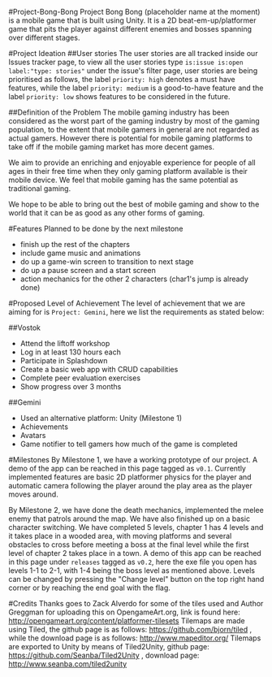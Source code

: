 #Project-Bong-Bong
Project Bong Bong (placeholder name at the moment) is a mobile game that is built using Unity. It is a 2D beat-em-up/platformer game that pits the player against different enemies and bosses spanning over different stages. 

#Project Ideation
##User stories
The user stories are all tracked inside our Issues tracker page, to view all the user stories type `is:issue is:open label:"type: stories"` under the issue's filter page, user stories are being prioritised as follows, the label `priority: high` denotes a must have features, while the label `priority: medium` is a good-to-have feature and the label `priority: low` shows features to be considered in the future.

##Definition of the Problem
The mobile gaming industry has been considered as the worst part of the gaming industry by most of the gaming population, to the extent that mobile gamers in general are not regarded as actual gamers. However there is potential for mobile gaming platforms to take off if the mobile gaming market has more decent games. 

We aim to provide an enriching and enjoyable experience for people of all ages in their free time when they only gaming platform available is their mobile device. We feel that mobile gaming has the same potential as traditional gaming.

We hope to be able to bring out the best of mobile gaming and show to the world that it can be as good as any other forms of gaming.

#Features Planned to be done by the next milestone
* finish up the rest of the chapters
* include game music and animations
* do up a game-win screen to transition to next stage
* do up a pause screen and a start screen
* action mechanics for the other 2 characters (char1's jump is already done)

#Proposed Level of Achievement
The level of achievement that we are aiming for is `Project: Gemini`, here we list the requirements as stated below:

##Vostok
* Attend the liftoff workshop
* Log in at least 130 hours each
* Participate in Splashdown
* Create a basic web app with CRUD capabilities
* Complete peer evaluation exercises
* Show progress over 3 months

##Gemini
* Used an alternative platform: Unity (Milestone 1)
* Achievements
* Avatars
* Game notifier to tell gamers how much of the game is completed

#Milestones
By Milestone 1, we have a working prototype of our project. A demo of the app can be reached in this page tagged as `v0.1`. Currently implemented features are basic 2D platformer physics for the player and automatic camera following the player around the play area as the player moves around.

By Milestone 2, we have done the death mechanics, implemented the melee enemy that patrols around the map. We have also finished up on a basic character switching. We have completed 5 levels, chapter 1 has 4 levels and it takes place in a wooded area, with moving platforms and several obstacles to cross before meeting a boss at the final level while the first level of chapter 2 takes place in a town. A demo of this app can be reached in this page under `releases` tagged as `v0.2`, here the exe file you open has levels 1-1 to 2-1, with 1-4 being the boss level as mentioned above. Levels can be changed by pressing the "Change level" button on the top right hand corner or by reaching the end goal with the flag.


#Credits
Thanks goes to Zack Alverdo for some of the tiles used and Author Greggman for uploading this on OpengameArt.org, link is found here: http://opengameart.org/content/platformer-tilesets
Tilemaps are made using Tiled, the github page is as follows: https://github.com/bjorn/tiled , while the download page is as follows: http://www.mapeditor.org/
Tilemaps are exported to Unity by means of Tiled2Unity, github page: https://github.com/Seanba/Tiled2Unity , download page: http://www.seanba.com/tiled2unity
